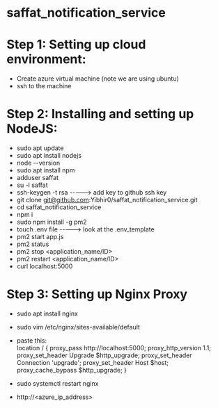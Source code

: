 # saffat_notification_service
# Step 1: Setting up cloud environment:
- Create azure virtual machine (note we are using ubuntu)
- ssh to the machine
# Step 2: Installing and setting up NodeJS:
- sudo apt update
- sudo apt install nodejs
- node --version
- sudo apt install npm
- adduser saffat
- su -l saffat
- ssh-keygen -t rsa -----> add key to github ssh key
- git clone git@github.com:Yibhir0/saffat_notification_service.git
- cd saffat_notification_service
- npm i
- sudo npm install -g pm2
- touch .env file -----> look at the .env_template
- pm2 start app.js
- pm2 status
- pm2 stop <application_name/ID>
- pm2 restart <application_name/ID>
- curl localhost:5000
# Step 3: Setting up Nginx Proxy
- sudo apt install nginx
- sudo vim  /etc/nginx/sites-available/default
- paste this:<br> 
location / {
        proxy_pass http://localhost:5000;
        proxy_http_version 1.1;
        proxy_set_header Upgrade $http_upgrade;
        proxy_set_header Connection 'upgrade';
        proxy_set_header Host $host;
        proxy_cache_bypass $http_upgrade;
    }

- sudo systemctl restart nginx
- http://<azure_ip_address>






